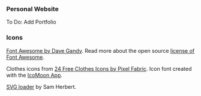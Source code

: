 ### Personal Website 
To Do: Add Portfolio 

### Icons 
[Font Awesome by Dave Gandy](http://fontawesome.io). Read more about the open source [license of Font Awesome](https://fortawesome.github.io/Font-Awesome/license/).

Clothes icons from [24 Free Clothes Icons by Pixel Fabric](http://pixel-fabric.com/24-clothes-icons-20). Icon font created with the [IcoMoon App](https://icomoon.io/app/#/select).

[SVG loader](http://samherbert.net/svg-loaders/) by Sam Herbert.



